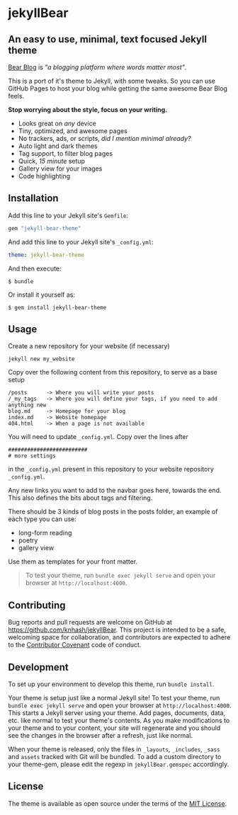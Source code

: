# jekyllBear

## An easy to use, minimal, text focused Jekyll theme

[Bear Blog](https://bearblog.dev/) is *"a blogging platform where words matter most"*. 

This is a port of it's theme to Jekyll, with some tweaks. So you can use GitHub Pages to host your blog while getting the same awesome Bear Blog feels.

**Stop worrying about the style, focus on your writing.**

- Looks great on *any* device
- Tiny, optimized, and awesome pages
- No trackers, ads, or scripts, *did I mention minimal already?*
- Auto light and dark themes
- Tag support, to filter blog pages
- Quick, *15 minute* setup
- Gallery view for your images
- Code highlighting


## Installation

Add this line to your Jekyll site's `Gemfile`:

```ruby
gem "jekyll-bear-theme"
```

And add this line to your Jekyll site's `_config.yml`:

```yaml
theme: jekyll-bear-theme
```

And then execute:

    $ bundle

Or install it yourself as:

    $ gem install jekyll-bear-theme

## Usage

Create a new repository for your website (if necessary)
```jekyll
jekyll new my_website
```

Copy over the following content from this repository, to serve as a base setup

```
/posts      -> Where you will write your posts
/_my_tags   -> Where you will define your tags, if you need to add anything new
blog.md     -> Homepage for your blog
index.md    -> Website homepage
404.html    -> When a page is not available
```

You will need to update `_config.yml`. Copy over the lines after

```
#########################
# more settings
```
in the `_config.yml` present in this repository to your website repository `_config.yml`.

Any new links you want to add to the navbar goes here, towards the end.
This also defines the bits about tags and filtering.

There should be 3 kinds of blog posts in the posts folder, an example of each type you can use:

- long-form reading
- poetry
- gallery view

Use them as templates for your front matter.

>To test your theme, run `bundle exec jekyll serve` and open your browser at `http://localhost:4000`.


## Contributing

Bug reports and pull requests are welcome on GitHub at https://github.com/knhash/jekyllBear. This project is intended to be a safe, welcoming space for collaboration, and contributors are expected to adhere to the [Contributor Covenant](http://contributor-covenant.org) code of conduct.

## Development

To set up your environment to develop this theme, run `bundle install`.

Your theme is setup just like a normal Jekyll site! To test your theme, run `bundle exec jekyll serve` and open your browser at `http://localhost:4000`. This starts a Jekyll server using your theme. Add pages, documents, data, etc. like normal to test your theme's contents. As you make modifications to your theme and to your content, your site will regenerate and you should see the changes in the browser after a refresh, just like normal.

When your theme is released, only the files in `_layouts`, `_includes`, `_sass` and `assets` tracked with Git will be bundled.
To add a custom directory to your theme-gem, please edit the regexp in `jekyllBear.gemspec` accordingly.

## License

The theme is available as open source under the terms of the [MIT License](https://opensource.org/licenses/MIT).

